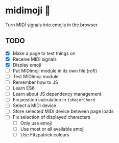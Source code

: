# midimoji :musical_note:

Turn MIDI signals into emojis in the browser

## TODO

* [x] Make a page to test things on
* [x] Receive MIDI signals
* [x] Display emoji
* [ ] Put MIDImoji module in its own file (rofl)
* [ ] Test MIDImoji module
* [ ] Remember how to JS
* [ ] Learn ES6
* [ ] Learn about JS dependency management
* [ ] Fix position calculation in `isMajorChord`
* [ ] Select a MIDI device
* [ ] Store selected MIDI device between page loads
* [ ] Fix selection of displayed characters
  * [ ] Only use emoji
  * [ ] Use most or all available emoji
  * [ ] Use Fitzpatrick colours
